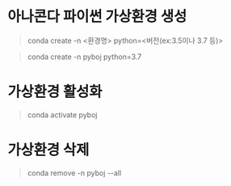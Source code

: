 


# 아나콘다 파이썬 가상환경 생성

>conda create -n <환경명> python=<버전(ex:3.5이나 3.7 등)>

>conda create -n pyboj python=3.7

# 가상환경 활성화

>conda activate pyboj


# 가상환경 삭제

>conda remove -n pyboj --all


